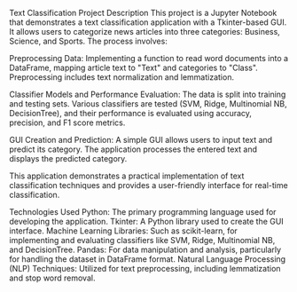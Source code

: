 Text Classification Project
Description
This project is a Jupyter Notebook that demonstrates a text classification application with a Tkinter-based GUI. 
It allows users to categorize news articles into three categories: Business, Science, and Sports. The process involves:

Preprocessing Data: Implementing a function to read word documents into a DataFrame, mapping article text to "Text" and categories to "Class". 
Preprocessing includes text normalization and lemmatization.

Classifier Models and Performance Evaluation: The data is split into training and testing sets. 
Various classifiers are tested (SVM, Ridge, Multinomial NB, DecisionTree), and their performance is evaluated using accuracy, precision, and F1 score metrics.

GUI Creation and Prediction: A simple GUI allows users to input text and predict its category. 
The application processes the entered text and displays the predicted category.

This application demonstrates a practical implementation of text classification techniques and provides a user-friendly interface for real-time classification.

Technologies Used
Python: The primary programming language used for developing the application.
Tkinter: A Python library used to create the GUI interface.
Machine Learning Libraries: Such as scikit-learn, for implementing and evaluating classifiers like SVM, Ridge, Multinomial NB, and DecisionTree.
Pandas: For data manipulation and analysis, particularly for handling the dataset in DataFrame format.
Natural Language Processing (NLP) Techniques: Utilized for text preprocessing, including lemmatization and stop word removal.
